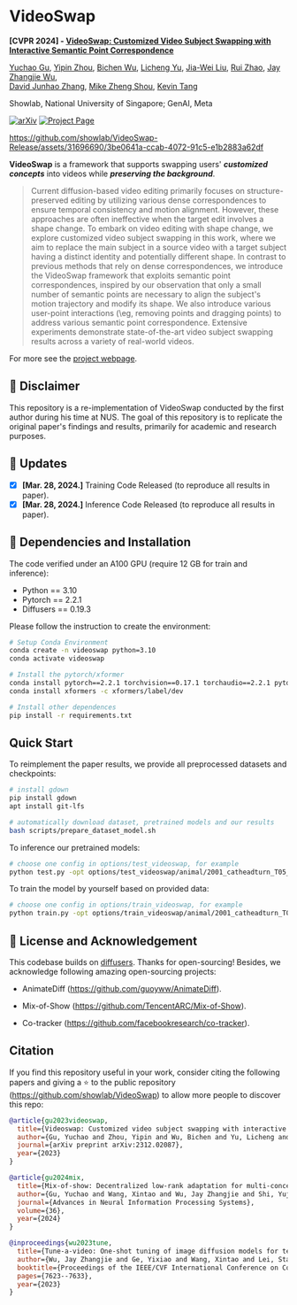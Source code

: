 # VideoSwap

**[CVPR 2024] - [VideoSwap: Customized Video Subject Swapping with Interactive Semantic Point Correspondence](https://arxiv.org/abs/2312.02087)**
<br/>

[Yuchao Gu](https://ycgu.site/),
[Yipin Zhou](https://yipin.github.io/),
[Bichen Wu](https://scholar.google.com/citations?user=K3QJPdMAAAAJ&hl=en),
[Licheng Yu](https://lichengunc.github.io/),
[Jia-Wei Liu](https://jia-wei-liu.github.io/),
[Rui Zhao](https://ruizhaocv.github.io/),
[Jay Zhangjie Wu](https://zhangjiewu.github.io/),<br/> 
[David Junhao Zhang](https://junhaozhang98.github.io/),
[Mike Zheng Shou](https://sites.google.com/view/showlab),
[Kevin Tang](https://ai.stanford.edu/~kdtang/)
<br/>

Showlab, National University of Singapore; GenAI, Meta

[![arXiv](https://img.shields.io/badge/arXiv-2312.02087-b31b1b.svg)](https://arxiv.org/abs/2312.02087)
[![Project Page](https://img.shields.io/badge/Project-Website-orange)](https://videoswap.github.io/)

https://github.com/showlab/VideoSwap-Release/assets/31696690/3be0641a-ccab-4072-91c5-e1b2883a62df

**VideoSwap** is a framework that supports swapping users' _**customized concepts**_ into videos while _**preserving the background**_. 

>Current diffusion-based video editing primarily focuses on structure-preserved editing by utilizing various dense correspondences to ensure temporal consistency and motion alignment. However, these approaches are often ineffective when the target edit involves a shape change.
To embark on video editing with shape change, we explore customized video subject swapping in this work, where we aim to replace the main subject in a source video with a target subject having a distinct identity and potentially different shape.
In contrast to previous methods that rely on dense correspondences, we introduce the VideoSwap framework that exploits semantic point correspondences, inspired by our observation that only a small number of semantic points are necessary to align the subject's motion trajectory and modify its shape. We also introduce various user-point interactions (\eg, removing points and dragging points) to address various semantic point correspondence. Extensive experiments demonstrate state-of-the-art video subject swapping results across a variety of real-world videos.

For more see the [project webpage](https://videoswap.github.io/).

## 🛑 Disclaimer

This repository is a re-implementation of VideoSwap conducted by the first author during his time at NUS. The goal of this repository is to replicate the original paper's findings and results, primarily for academic and research purposes.

## 🚩 Updates

- [x] **[Mar. 28, 2024.]** Training Code Released (to reproduce all results in paper).
- [x] **[Mar. 28, 2024.]** Inference Code Released (to reproduce all results in paper).

## 🔧 Dependencies and Installation
The code verified under an A100 GPU (require 12 GB for train and inference):
- Python == 3.10
- Pytorch == 2.2.1
- Diffusers == 0.19.3

Please follow the instruction to create the environment:

```bash
# Setup Conda Environment
conda create -n videoswap python=3.10
conda activate videoswap

# Install the pytorch/xformer
conda install pytorch==2.2.1 torchvision==0.17.1 torchaudio==2.2.1 pytorch-cuda=12.1 -c pytorch -c nvidia
conda install xformers -c xformers/label/dev

# Install other dependences
pip install -r requirements.txt
```

## Quick Start

To reimplement the paper results, we provide all preprocessed datasets and checkpoints:

```bash
# install gdown
pip install gdown
apt install git-lfs

# automatically download dataset, pretrained models and our results
bash scripts/prepare_dataset_model.sh
```

To inference our pretrained models:

```bash
# choose one config in options/test_videoswap, for example
python test.py -opt options/test_videoswap/animal/2001_catheadturn_T05_Iter100/2001_catheadturn_T05_Iter100.yml
```


To train the model by yourself based on provided data:
```bash
# choose one config in options/train_videoswap, for example
python train.py -opt options/train_videoswap/animal/2001_catheadturn_T05_Iter100/2001_catheadturn_T05_Iter100.yml
```

## 📜 License and Acknowledgement

This codebase builds on [diffusers](https://github.com/huggingface/diffusers). Thanks for open-sourcing! Besides, we acknowledge following amazing open-sourcing projects:

- AnimateDiff (https://github.com/guoyww/AnimateDiff).


- Mix-of-Show (https://github.com/TencentARC/Mix-of-Show).


- Co-tracker (https://github.com/facebookresearch/co-tracker).

## Citation

If you find this repository useful in your work, consider citing the following papers and giving a ⭐ to the public repository (https://github.com/showlab/VideoSwap) to allow more people to discover this repo:

```bibtex
@article{gu2023videoswap,
  title={Videoswap: Customized video subject swapping with interactive semantic point correspondence},
  author={Gu, Yuchao and Zhou, Yipin and Wu, Bichen and Yu, Licheng and Liu, Jia-Wei and Zhao, Rui and Wu, Jay Zhangjie and Zhang, David Junhao and Shou, Mike Zheng and Tang, Kevin},
  journal={arXiv preprint arXiv:2312.02087},
  year={2023}
}

@article{gu2024mix,
  title={Mix-of-show: Decentralized low-rank adaptation for multi-concept customization of diffusion models},
  author={Gu, Yuchao and Wang, Xintao and Wu, Jay Zhangjie and Shi, Yujun and Chen, Yunpeng and Fan, Zihan and Xiao, Wuyou and Zhao, Rui and Chang, Shuning and Wu, Weijia and others},
  journal={Advances in Neural Information Processing Systems},
  volume={36},
  year={2024}
}

@inproceedings{wu2023tune,
  title={Tune-a-video: One-shot tuning of image diffusion models for text-to-video generation},
  author={Wu, Jay Zhangjie and Ge, Yixiao and Wang, Xintao and Lei, Stan Weixian and Gu, Yuchao and Shi, Yufei and Hsu, Wynne and Shan, Ying and Qie, Xiaohu and Shou, Mike Zheng},
  booktitle={Proceedings of the IEEE/CVF International Conference on Computer Vision},
  pages={7623--7633},
  year={2023}
}
```

